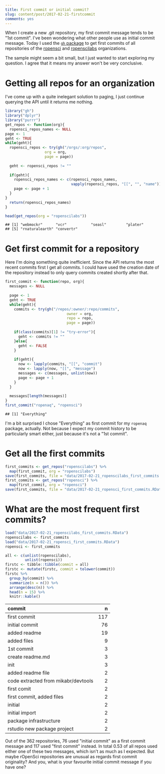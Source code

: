 ```yaml
---
title: First commit or initial commit?
slug: content/post/2017-02-21-firstcommit
comments: yes
---
```



When I create a new .git repository, my first commit message tends to be "1st commit". I've been wondering what other people use as initial commit message. Today I used the [`gh` package](https://github.com/r-pkgs/gh) to get first commits of all repositories of the [ropensci](https://github.com/ropensci) and [ropenscilabs](https://github.com/ropenscilabs) organizations.

<!--more-->

The sample might seem a bit small, but I just wanted to start exploring my question. I agree that it means my answer won't be very conclusive.

# Getting all repos for an organization

I've come up with a quite inelegant solution to paging, I just continue querying the API until it returns me nothing.


```r
library("gh")
library("dplyr")
library("purrr")
get_repos <- function(org){
  ropensci_repos_names <- NULL
page <- 1
geht <- TRUE
while(geht){
  ropensci_repos <- try(gh("/orgs/:org/repos",
                  org = org,
                  page = page))
  
  geht <- ropensci_repos != ""
  
  if(geht){
    ropensci_repos_names <- c(ropensci_repos_names,
                              vapply(ropensci_repos, "[[", "", "name"))
    page <- page + 1
  }
}
  return(ropensci_repos_names)
}

head(get_repos(org = "ropenscilabs"))
```

```
## [1] "webmockr"      "vcr"           "seasl"         "plater"       
## [5] "rnaturalearth" "convertr"
```

# Get first commit for a repository

Here I'm doing something quite inefficient. Since the API returns the most recent commits first I get all commits. I could have used the creation date of the repository instead to only query commits created shortly after that.


```r
first_commit <- function(repo, org){
  messages <- NULL
  
  page <- 1
  geht <- TRUE
  while(geht){
    commits <- try(gh("/repos/:owner/:repo/commits",
                            owner = org,
                            repo = repo,
                            page = page))
    
    if(class(commits)[1] != "try-error"){
      geht <- commits != ""
    }else{
      geht <- FALSE
    }
    
    if(geht){
      now <- lapply(commits, "[[", "commit")
      now <- lapply(now, "[[", "message")
      messages <- c(messages, unlist(now))
      page <- page + 1
    }
  }
  
  messages[length(messages)]
}
first_commit("ropenaq", "ropensci")
```

```
## [1] "Everything"
```

I'm a bit surprised I chose "Everything" as first commit for my `ropenaq` package, actually. Not because I expect my commit history to be particularly smart either, just because it's not a "1st commit".

# Get all the first commits


```r
first_commits <- get_repos("ropenscilabs") %>%
  map(first_commit, org = "ropenscilabs") 
save(first_commits, file = "data/2017-02-21_ropenscilabs_first_commits.RData")
first_commits <- get_repos("ropensci") %>%
  map(first_commit, org = "ropensci") 
save(first_commits, file = "data/2017-02-21_ropensci_first_commits.RData")
```

# What are the most frequent first commits?


```r
load("data/2017-02-21_ropenscilabs_first_commits.RData")
ropenscilabs <- first_commits
load("data/2017-02-21_ropensci_first_commits.RData")
ropensci <- first_commits

all <- c(unlist(ropenscilabs),
         unlist(ropensci))
firstc <- tibble::tibble(commit = all)
firstc <- mutate(firstc, commit = tolower(commit))
firstc %>%
  group_by(commit) %>%
  summarize(n = n()) %>%
  arrange(desc(n)) %>%
  head(n = 15) %>%
  knitr::kable()
```



|commit                              |   n|
|:-----------------------------------|---:|
|first commit                        | 117|
|initial commit                      |  76|
|added readme                        |  19|
|added files                         |   9|
|1st commit                          |   3|
|create readme.md                    |   3|
|init                                |   3|
|added readme file                   |   2|
|code extracted from mikabr/devtools |   2|
|first comit                         |   2|
|first commit, added files           |   2|
|initial                             |   2|
|initial import                      |   2|
|package infrastructure              |   2|
|rstudio new package project         |   2|


Out of the 362 repositories, 76 used "initial commit" as a first commit message and  117 used "first commit" instead. In total 0.53 of all repos used either one of these two messages, which isn't as much as I expected. But maybe rOpenSci repositories are unusual as regards first commit originality? And you, what is your favourite initial commit message if you have one?
